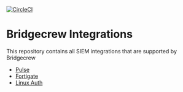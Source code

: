 [![CircleCI](https://circleci.com/gh/bridgecrewio/bridgecrew-integrations.svg?style=svg)](https://circleci.com/gh/bridgecrewio/bridgecrew-integrations)

# Bridgecrew Integrations
This repository contains all SIEM integrations that are supported by Bridgecrew

* [Pulse](https://github.com/bridgecrewio/bridgecrew-integrations/blob/master/src/pulse/README.md)
* [Fortigate](https://github.com/bridgecrewio/bridgecrew-integrations/blob/master/src/fortigate/README.md)
* [Linux Auth](https://github.com/bridgecrewio/bridgecrew-integrations/blob/master/src/linux-auth/README.md)

